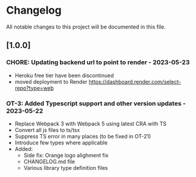 # Changelog

All notable changes to this project will be documented in this file.

## [1.0.0]

### CHORE: Updating backend url to point to render - 2023-05-23

- Heroku free tier have been discontinued
- moved deployment to Render https://dashboard.render.com/select-repo?type=web

### OT-3: Added Typescript support and other version updates - 2023-05-22

- Replace Webpack 3 with Webpack 5 using latest CRA with TS
- Convert all js files to ts/tsx
- Suppress TS error in many places (to be fixed in OT-21)
- Introduce few types where applicable
- Added:
  - Side fix: Orange logo alighment fix
  - CHANGELOG.md file
  - Various library type definition files

